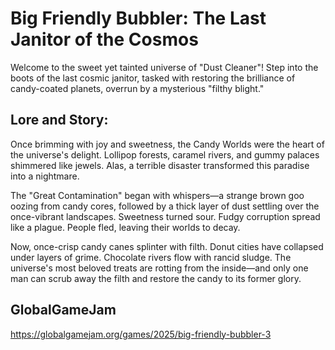 # Big Friendly Bubbler: The Last Janitor of the Cosmos

Welcome to the sweet yet tainted universe of "Dust Cleaner"! Step into the boots of the last cosmic janitor, tasked with restoring the brilliance of candy-coated planets, overrun by a mysterious "filthy blight."

## Lore and Story:

Once brimming with joy and sweetness, the Candy Worlds were the heart of the universe's delight. Lollipop forests, caramel rivers, and gummy palaces shimmered like jewels. Alas, a terrible disaster transformed this paradise into a nightmare.

The "Great Contamination" began with whispers—a strange brown goo oozing from candy cores, followed by a thick layer of dust settling over the once-vibrant landscapes. Sweetness turned sour. Fudgy corruption spread like a plague. People fled, leaving their worlds to decay.

Now, once-crisp candy canes splinter with filth. Donut cities have collapsed under layers of grime. Chocolate rivers flow with rancid sludge. The universe's most beloved treats are rotting from the inside—and only one man can scrub away the filth and restore the candy to its former glory.

## GlobalGameJam
https://globalgamejam.org/games/2025/big-friendly-bubbler-3

